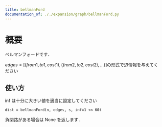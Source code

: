 ```yaml
---
title: bellmanFord
documentation_of: ././expansion/graph/bellmanFord.py
---
```


# 概要
ベルマンフォードです．

$edges = [(from1, to1, cost1), (from2, to2, cost2), ...)]$の形式で辺情報を与えてください

## 使い方
inf は十分に大きい値を適当に設定してください
```
dist = bellmanFord(n, edges, s, inf=1 << 60)
```
負閉路がある場合は None を返します．
